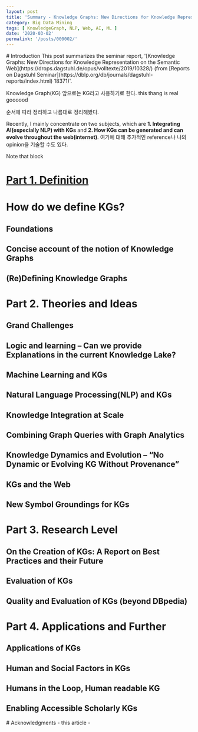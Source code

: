 ```yaml
---
layout: post
title: 'Summary - Knowledge Graphs: New Directions for Knowledge Representation on the Semantic Web' 
category: Big Data Mining
tags: [ KnowledgeGraph, NLP, Web, AI, ML ]
date: '2020-03-02'
permalink: '/posts/000002/'
---
```


<div id="1"></div>
# Introduction
This post summarizes the seminar report, '[Knowledge Graphs: New Directions for Knowledge Representation on the Semantic Web](https://drops.dagstuhl.de/opus/volltexte/2019/10328/) (from [Reports on Dagstuhl Seminar](https://dblp.org/db/journals/dagstuhl-reports/index.html) 18371)'. 

Knowledge Graph(KG) 앞으로는 KG라고 사용하기로 한다.
this thang is real goooood

순서에 따라 정리하고 나름대로 정리해봤다.

Recently, I mainly concentrate on two subjects, which are **1. Integrating AI(especially NLP) with KGs** and **2. How KGs can be generated and can evolve throughout the web(internet)**. 여기에 대해 추가적인 reference나 나의 opinion을 기술할 수도 있다.

Note that block
<!-- more -->

<div id="2"></div>
<a href="{{site.url}}#2">
<h1>Part 1. Definition<h1>
</a>
How do we define KGs?

## Foundations
## Concise account of the notion of Knowledge Graphs
## (Re)Defining Knowledge Graphs

# Part 2. Theories and Ideas
## Grand Challenges
## Logic and learning – Can we provide Explanations in the current Knowledge Lake?
## Machine Learning and KGs
## Natural Language Processing(NLP) and KGs
## Knowledge Integration at Scale
## Combining Graph Queries with Graph Analytics
## Knowledge Dynamics and Evolution – “No Dynamic or Evolving KG Without Provenance”
## KGs and the Web
## New Symbol Groundings for KGs

# Part 3. Research Level
## On the Creation of KGs: A Report on Best Practices and their Future
## Evaluation of KGs
## Quality and Evaluation of KGs (beyond DBpedia)

# Part 4. Applications and Further
## Applications of KGs
## Human and Social Factors in KGs
## Humans in the Loop, Human readable KG
## Enabling Accessible Scholarly KGs


<div id=""></div>
# Acknowledgments
- this article
- 